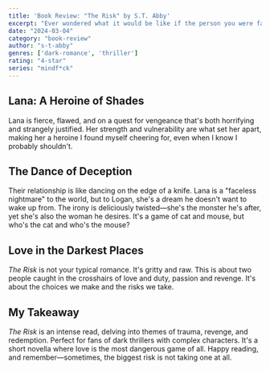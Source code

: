 ```yaml
---
title: 'Book Review: "The Risk" by S.T. Abby'
excerpt: "Ever wondered what it would be like if the person you were falling for was the very one you should be running from? \"The Risk\" by S.T. Abby is a thrilling romance where a vengeful killer and an FBI agent in love with his target navigates a dangerous love story."
date: "2024-03-04"
category: "book-review"
author: "s-t-abby"
genres: ['dark-romance', 'thriller']
rating: "4-star"
series: "mindf*ck"
---
```


## Lana: A Heroine of Shades
Lana is fierce, flawed, and on a quest for vengeance that's both horrifying and strangely justified. Her strength and vulnerability are what set her apart, making her a heroine I found myself cheering for, even when I know I probably shouldn't.

## The Dance of Deception
Their relationship is like dancing on the edge of a knife. Lana is a "faceless nightmare" to the world, but to Logan, she's a dream he doesn't want to wake up from. The irony is deliciously twisted—she's the monster he's after, yet she's also the woman he desires. It's a game of cat and mouse, but who's the cat and who's the mouse?

## Love in the Darkest Places
*The Risk* is not your typical romance. It's gritty and raw. This is about two people caught in the crosshairs of love and duty, passion and revenge. It's about the choices we make and the risks we take.

## My Takeaway
*The Risk* is an intense read, delving into themes of trauma, revenge, and redemption. Perfect for fans of dark thrillers with complex characters. It's a short novella where love is the most dangerous game of all. Happy reading, and remember—sometimes, the biggest risk is not taking one at all.
